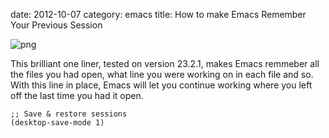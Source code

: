 date:    2012-10-07
category: emacs
title: How to make Emacs Remember Your Previous Session
<div style="float: right">
<img src="../graphics/emacs.png" alt="png"/>

This brilliant one liner, tested on version 23.2.1,
makes Emacs remmeber all the files you had open, what
line you were working on in each file and so. With this line
in place, Emacs will let you continue working where you left
off the last time you had it open.

    ;; Save & restore sessions
    (desktop-save-mode 1)

